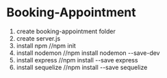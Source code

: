 # Booking-Appointment

1. create booking-appointment folder
2. create server.js
3. install npm //npm init
4. install nodemon //npm install nodemon --save-dev
5. install express //npm install --save express
6. install sequelize //npm install --save sequelize
